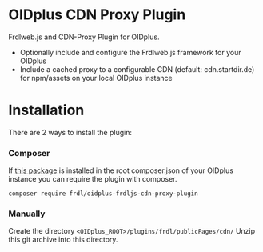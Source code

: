 # OIDplus CDN Proxy Plugin
Frdlweb.js and CDN-Proxy Plugin for OIDplus.

- Optionally include and configure the Frdlweb.js framework for your OIDplus
- Include a cached proxy to a configurable CDN (default: cdn.startdir.de) for npm/assets on your local OIDplus instance

# Installation
There are 2 ways to install the plugin:

### Composer
If [this package](https://github.com/frdl/oiplus-composer-plugin) is installed in the root composer.json of your OIDplus instance you can require the plugin with composer.

`composer require frdl/oidplus-frdljs-cdn-proxy-plugin`

### Manually
Create the directory
`<OIDplus_ROOT>/plugins/frdl/publicPages/cdn/`
Unzip this git archive into this directory.
